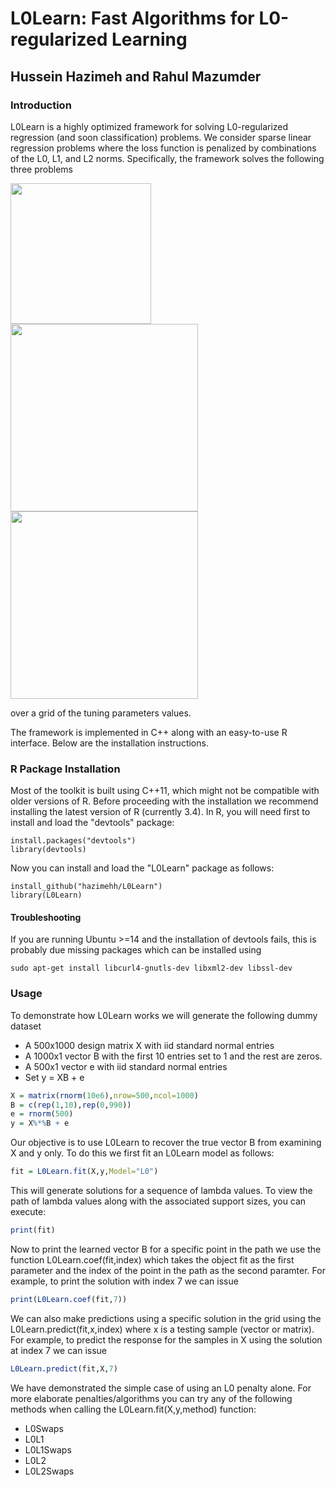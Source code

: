 # L0Learn: Fast Algorithms for L0-regularized Learning
## Hussein Hazimeh and Rahul Mazumder

### Introduction
L0Learn is a highly optimized framework for solving L0-regularized regression (and soon classification) problems. We consider sparse linear regression problems where the loss function is penalized by combinations of the L0, L1, and L2 norms. Specifically, the framework solves the following three problems

<img src="https://user-images.githubusercontent.com/11324150/31854350-b33425ca-b665-11e7-8d6e-eb9da62e7560.png" width = 225>
<img src="https://user-images.githubusercontent.com/11324150/31854351-b6847b12-b665-11e7-879d-a7668f395267.png" width = 300>
<img src="https://user-images.githubusercontent.com/11324150/31854353-b816a1f8-b665-11e7-86a2-9b3c3c7bde34.png" width = 300>

over a grid of the tuning parameters values. 

The framework is implemented in C++ along with an easy-to-use R interface. Below are the installation instructions.

### R Package Installation
Most of the toolkit is built using C++11, which might not be compatible with older versions of R. Before proceeding with the installation we recommend installing the latest version of R (currently 3.4). In R, you will need first to install and load the "devtools" package:
```
install.packages("devtools")
library(devtools)
```
Now you can install and load the "L0Learn" package as follows:
```
install_github("hazimehh/L0Learn")
library(L0Learn)
```
#### Troubleshooting
If you are running Ubuntu >=14 and the installation of devtools fails, this is probably due missing packages which can be installed using
```
sudo apt-get install libcurl4-gnutls-dev libxml2-dev libssl-dev
```

### Usage
To demonstrate how L0Learn works we will generate the following dummy dataset
* A 500x1000 design matrix X with iid standard normal entries
* A 1000x1 vector B with the first 10 entries set to 1 and the rest are zeros.
* A 500x1 vector e with iid standard normal entries
* Set y  = XB + e
```R
X = matrix(rnorm(10e6),nrow=500,ncol=1000)
B = c(rep(1,10),rep(0,990))
e = rnorm(500)
y = X%*%B + e
```
Our objective is to use L0Learn to recover the true vector B from examining X and y only. To do this we first fit an L0Learn model as follows:
```R
fit = L0Learn.fit(X,y,Model="L0")
```
This will generate solutions for a sequence of lambda values. To view the path of lambda values along with the associated support sizes, you can execute:
```R
print(fit)
```
Now to print the learned vector B for a specific point in the path we use the function L0Learn.coef(fit,index) which takes the object fit as the first parameter and the index of the point in the path as the second paramter. For example, to print the solution with index 7 we can issue
```R
print(L0Learn.coef(fit,7))
```
We can also make predictions using a specific solution in the grid using the L0Learn.predict(fit,x,index) where x is a testing sample (vector or matrix). For example, to predict the response for the samples in X using the solution at index 7 we can issue
```R
L0Learn.predict(fit,X,7)
```
We have demonstrated the simple case of using an L0 penalty alone. For more elaborate penalties/algorithms you can try any of the following methods when calling the L0Learn.fit(X,y,method) function: 
* L0Swaps
* L0L1
* L0L1Swaps
* L0L2
* L0L2Swaps

